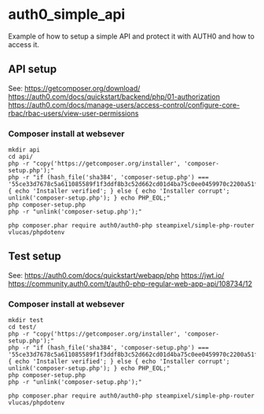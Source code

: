 # auth0_simple_api
Example of how to setup a simple API and protect it with AUTH0 and how to access it.

## API setup

See: 
https://getcomposer.org/download/
https://auth0.com/docs/quickstart/backend/php/01-authorization
https://auth0.com/docs/manage-users/access-control/configure-core-rbac/rbac-users/view-user-permissions

### Composer install at websever


```
mkdir api
cd api/
php -r "copy('https://getcomposer.org/installer', 'composer-setup.php');"
php -r "if (hash_file('sha384', 'composer-setup.php') === '55ce33d7678c5a611085589f1f3ddf8b3c52d662cd01d4ba75c0ee0459970c2200a51f492d557530c71c15d8dba01eae') { echo 'Installer verified'; } else { echo 'Installer corrupt'; unlink('composer-setup.php'); } echo PHP_EOL;"
php composer-setup.php
php -r "unlink('composer-setup.php');"

php composer.phar require auth0/auth0-php steampixel/simple-php-router vlucas/phpdotenv
```

## Test setup

See:
https://auth0.com/docs/quickstart/webapp/php
https://jwt.io/
https://community.auth0.com/t/auth0-php-regular-web-app-api/108734/12

### Composer install at websever

```
mkdir test
cd test/
php -r "copy('https://getcomposer.org/installer', 'composer-setup.php');"
php -r "if (hash_file('sha384', 'composer-setup.php') === '55ce33d7678c5a611085589f1f3ddf8b3c52d662cd01d4ba75c0ee0459970c2200a51f492d557530c71c15d8dba01eae') { echo 'Installer verified'; } else { echo 'Installer corrupt'; unlink('composer-setup.php'); } echo PHP_EOL;"
php composer-setup.php
php -r "unlink('composer-setup.php');"

php composer.phar require auth0/auth0-php steampixel/simple-php-router vlucas/phpdotenv
```